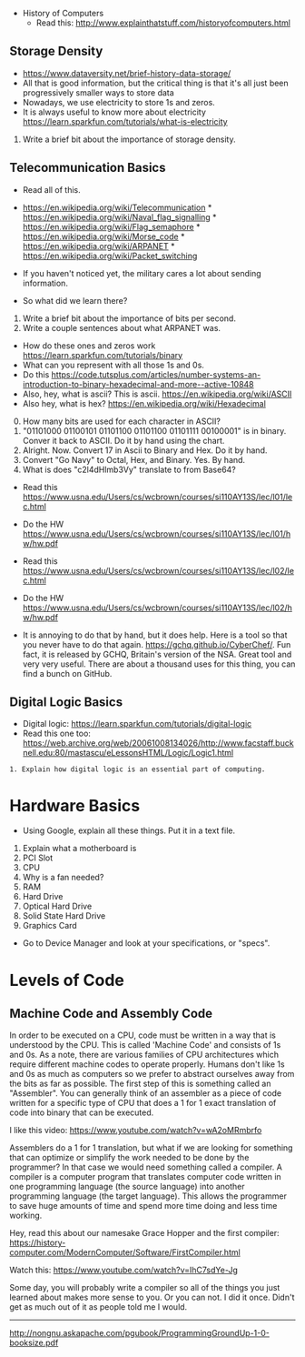 * History of Computers
   * Read this: http://www.explainthatstuff.com/historyofcomputers.html
    
## Storage Density
   * https://www.dataversity.net/brief-history-data-storage/
   * All that is good information, but the critical thing is that it's all just been progressively smaller ways to store data
   * Nowadays, we use electricity to store 1s and zeros. 
   * It is always useful to know more about electricity https://learn.sparkfun.com/tutorials/what-is-electricity
   
   1. Write a brief bit about the importance of storage density. 
    
## Telecommunication Basics
   * Read all of this. 
   * https://en.wikipedia.org/wiki/Telecommunication
         * https://en.wikipedia.org/wiki/Naval_flag_signalling
         * https://en.wikipedia.org/wiki/Flag_semaphore
         * https://en.wikipedia.org/wiki/Morse_code
         * https://en.wikipedia.org/wiki/ARPANET
             * https://en.wikipedia.org/wiki/Packet_switching
   * If you haven't noticed yet, the military cares a lot about sending information. 
   
   * So what did we learn there? 
   1. Write a brief bit about the importance of bits per second.
   2. Write a couple sentences about what ARPANET was.
   
   * How do these ones and zeros work https://learn.sparkfun.com/tutorials/binary
   * What can you represent with all those 1s and 0s. 
   * Do this https://code.tutsplus.com/articles/number-systems-an-introduction-to-binary-hexadecimal-and-more--active-10848
   * Also, hey, what is ascii? This is ascii. https://en.wikipedia.org/wiki/ASCII
   * Also hey, what is hex? https://en.wikipedia.org/wiki/Hexadecimal
    
   0. How many bits are used for each character in ASCII?
   1. "01101000 01100101 01101100 01101100 01101111 00100001" is in binary. Conver it back to ASCII. Do it by hand using the chart.
   2. Alright. Now. Convert 17 in Ascii to Binary and Hex. Do it by hand.
   3. Convert "Go Navy" to Octal, Hex, and Binary. Yes. By hand.
   4. What is does "c2l4dHlmb3Vy" translate to from Base64?
  
* Read this https://www.usna.edu/Users/cs/wcbrown/courses/si110AY13S/lec/l01/lec.html
* Do the HW https://www.usna.edu/Users/cs/wcbrown/courses/si110AY13S/lec/l01/hw/hw.pdf

* Read this https://www.usna.edu/Users/cs/wcbrown/courses/si110AY13S/lec/l02/lec.html
* Do the HW https://www.usna.edu/Users/cs/wcbrown/courses/si110AY13S/lec/l02/hw/hw.pdf

* It is annoying to do that by hand, but it does help. Here is a tool so that you never have to do that again. https://gchq.github.io/CyberChef/. Fun fact, it is released by GCHQ, Britain's version of the NSA. Great tool and very very useful. There are about a thousand uses for this thing, you can find a bunch on GitHub.

   
## Digital Logic Basics
   * Digital logic: https://learn.sparkfun.com/tutorials/digital-logic
   * Read this one too:  https://web.archive.org/web/20061008134026/http://www.facstaff.bucknell.edu:80/mastascu/eLessonsHTML/Logic/Logic1.html
    
    
    1. Explain how digital logic is an essential part of computing. 

# Hardware Basics

* Using Google, explain all these things. Put it in a text file.

1. Explain what a motherboard is
2. PCI Slot
3. CPU 
4. Why is a fan needed?
5. RAM
6. Hard Drive
7. Optical Hard Drive
8. Solid State Hard Drive     
9. Graphics Card

* Go to Device Manager and look at your specifications, or "specs".

# Levels of Code
## Machine Code and Assembly Code

In order to be executed on a CPU, code must be written in a way that is understood by the CPU. This is called 'Machine Code' and consists of 1s and 0s. As a note, there are various families of CPU architectures which require different machine codes to operate properly. Humans don't like 1s and 0s as much as computers so we prefer to abstract ourselves away from the bits as far as possible. The first step of this is something called an "Assembler". You can generally think of an assembler as a piece of code written for a specific type of CPU that does a 1 for 1 exact translation of code into binary that can be executed. 

I like this video: https://www.youtube.com/watch?v=wA2oMRmbrfo

Assemblers do a 1 for 1 translation, but what if we are looking for something that can optimize or simplify the work needed to be done by the programmer? In that case we would need something called a compiler. A compiler is a computer program that translates computer code written in one programming language (the source language) into another programming language (the target language). This allows the programmer to save huge amounts of time and spend more time doing and less time working. 

Hey, read this about our namesake Grace Hopper and the first compiler: https://history-computer.com/ModernComputer/Software/FirstCompiler.html

Watch this: https://www.youtube.com/watch?v=IhC7sdYe-Jg

Some day, you will probably write a compiler so all of the things you just learned about makes more sense to you. Or you can not. I did it once. Didn't get as much out of it as people told me I would. 

______________

http://nongnu.askapache.com/pgubook/ProgrammingGroundUp-1-0-booksize.pdf
